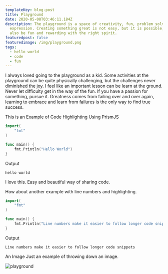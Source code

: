 ```yaml
---
templateKey: blog-post
title: Playground
date: 2020-05-08T03:46:11.184Z
description: The playground is a space of creativity, fun, problem solving, and
  expression. Creating something great is not easy, but it is possible, it can
  also be fun and rewarding with the right spirit.
featuredpost: false
featuredimage: /img/playground.png
tags:
  - hello world
  - code
  - fun
---
```

I always loved going to the playground as a kid. Some activities at the playground can be quite physically challenging, but the challenges never diminished the joy. I feel like an important lesson can be learn at the ground. Never let difficulty get in the way of the fun. If you have a passion for something, pursue it. Greatness comes from failing over and over again, learning to embrace and learn from failures is the only way to find true success.

This is an Example of Code Highlighting Using PrismJS

```go
import(
    "fmt"
)

func main() {
    fmt.Println("Hello World")
}
```

Output

```shell
hello world
```

I love this. Easy and beautiful way of sharing code.

How about another example with line numbers and highlighting.

```go {numberLines: true} {1-3,6}
import(
    "fmt"
)

func main() {
    fmt.Println("Line numbers make it easier to follow longer code snippets")
}
```

Output

```shell
Line numbers make it easier to follow longer code snippets
```

An Image Just an example of throwing down an image.

![playground](/img/playground.png "Playground")